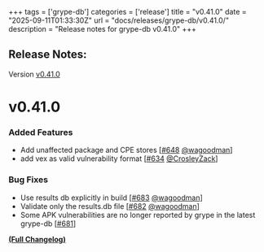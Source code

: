 +++
tags = ['grype-db']
categories = ['release']
title = "v0.41.0"
date = "2025-09-11T01:33:30Z"
url = "docs/releases/grype-db/v0.41.0/"
description = "Release notes for grype-db v0.41.0"
+++

## Release Notes:
Version [v0.41.0](https://github.com/anchore/grype-db/releases/tag/v0.41.0)

# v0.41.0

### Added Features

- Add unaffected package and CPE stores [[#648](https://github.com/anchore/grype-db/pull/648) [@wagoodman](https://github.com/wagoodman)]
- add vex as valid vulnerability format [[#634](https://github.com/anchore/grype-db/pull/634) [@CrosleyZack](https://github.com/CrosleyZack)]

### Bug Fixes

- Use results db explicitly in build [[#683](https://github.com/anchore/grype-db/pull/683) [@wagoodman](https://github.com/wagoodman)]
- Validate only the results.db file [[#682](https://github.com/anchore/grype-db/pull/682) [@wagoodman](https://github.com/wagoodman)]
- Some APK vulnerabilities are no longer reported by grype in the latest grype-db [[#681](https://github.com/anchore/grype-db/issues/681)]

**[(Full Changelog)](https://github.com/anchore/grype-db/compare/v0.40.0...v0.41.0)**
